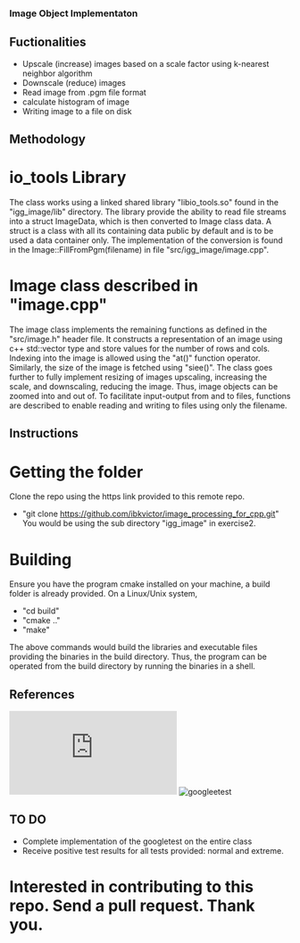 ### Image Object Implementaton

## Fuctionalities
* Upscale (increase) images based on a scale factor using k-nearest neighbor algorithm
* Downscale (reduce) images
* Read image from .pgm file format
* calculate histogram of image
* Writing image to a file on disk

## Methodology
# io_tools Library
The class works using a linked shared library "libio_tools.so" found in the "igg_image/lib" directory. The library provide the ability to read file streams into a struct ImageData, which is then converted to Image class data. A struct is a class with all its containing data public by default and is to be used a data container only. The implementation of the conversion is found in the Image::FillFromPgm(filename) in file "src/igg_image/image.cpp".

# Image class described in "image.cpp"
The image class implements the remaining functions as defined in the "src/image.h" header file. It constructs a representation of an image using c++ std::vector type and store values for the number of rows and cols. Indexing into the image is allowed using the "at()" function operator. Similarly, the size of the image is fetched using "siee()". The class goes further to fully implement resizing of images upscaling, increasing the scale, and downscaling, reducing the image. Thus, image objects can be zoomed into and out of. To facilitate input-output from and to files, functions are described to enable reading and writing to files using only the filename.

## Instructions
# Getting the folder
Clone the repo using the https link provided to this remote repo.
* "git clone https://github.com/ibkvictor/image_processing_for_cpp.git"
You would be using the sub directory "igg_image" in exercise2.

# Building 
Ensure you have the program cmake installed on your machine, a build folder is already provided.
On a Linux/Unix system,
* "cd build"
* "cmake .."
* "make"

The above commands would build the libraries and executable files providing the binaries in the build directory. Thus, the program can be operated from the build directory by running the binaries in a shell.

## References
![task description](https://www.ipb.uni-bonn.de/wp-content/uploads/2018/05/homework_2.pdf)
![googleetest](https://github.com/google/googletest)

## TO DO
* Complete implementation of the googletest on the entire class
* Receive positive test results for all tests provided: normal and extreme.

# Interested in contributing to this repo. Send a pull request. Thank you.
